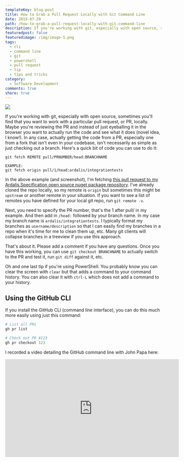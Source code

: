 ```yaml
---
templateKey: blog-post
title: How to Grab a Pull Request Locally with Git Command Line
date: 2019-07-29
path: /how-to-grab-a-pull-request-locally-with-git-command-line
description: If you're working with git, especially with open source, sometimes you'll find that you want to work with a particular pull request, or PR, locally. This article shows how to do so using the git command line.
featuredpost: false
featuredimage: /img/image-5.png
tags:
  - cli
  - command line
  - git
  - powershell
  - pull request
  - tip
  - tips and tricks
category:
  - Software Development
comments: true
share: true
---
```


![](/img/image-5-1024x534.png)

If you're working with git, especially with open source, sometimes you'll find that you want to work with a particular pull request, or PR, locally. Maybe you're reviewing the PR and instead of just eyeballing it in the browser you want to actually run the code and see what it does (novel idea, I know!). In any case, actually getting the code from a PR, especially one from a fork that isn't even in your codebase, isn't necessarily as simple as just checking out a branch. Here's a quick bit of code you can use to do it:

```
git fetch REMOTE pull/PRNUMBER/head:BRANCHNAME

EXAMPLE:
git fetch origin pull/1/head:ardalis/integrationtests
```

In the above example (and screenshot), I'm fetching [this pull request to my Ardalis.Specification open source nuget package repository](https://github.com/ardalis/Specification/pull/1). I've already cloned the repo locally, so my remote is `origin` but sometimes this might be `upstream` or another remote in your situation. If you want to see a list of remotes you have defined for your local git repo, run `git remote -v`.

Next, you need to specify the PR number, that's the 1 after pull/ in my example. And then add in `/head:` followed by your branch name. In my case my branch name is `ardalis/integrationtests`. I typically format my branches as `username/description` so that I can easily find my branches in a repo when it's time for me to clean them up, etc. Many git clients will collapse branches in a treeview if you use this approach.

That's about it. Please add a comment if you have any questions. Once you have this working, you can use `git checkout BRANCHNAME` to actually switch to the PR and test it, run `git diff` against it, etc.

Oh and one last tip if you're using PowerShell. You probably know you can clear the screen with `clear` but that adds a command to your command history. You can also clear it with `ctrl-L` which does not add a command to your history.

## Using the GitHub CLI

If you install the GitHub CLI (command line interface), you can do this much more easily using just this command:

```powershell
# List all PRs
gh pr list

# Check out PR #123
gh pr checkout 123
```

I recorded a video detailing the GitHub command line with John Papa here:

<iframe width="560" height="315" src="https://www.youtube.com/embed/815PydQrKn8" title="YouTube video player" frameborder="0" allow="accelerometer; autoplay; clipboard-write; encrypted-media; gyroscope; picture-in-picture" allowfullscreen></iframe>

